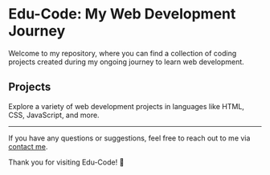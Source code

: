 # Edu-Code: My Web Development Journey

Welcome to my repository, where you can find a collection of coding projects created during my ongoing journey to learn web development.

## Projects

Explore a variety of web development projects in languages like HTML, CSS, JavaScript, and more.

---
If you have any questions or suggestions, feel free to reach out to me via [contact me](mailto:abhaybalakrishnan977@gmail.com).

Thank you for visiting Edu-Code! 🚀
